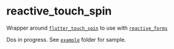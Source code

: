# reactive_touch_spin

Wrapper around [`flutter_touch_spin`](https://pub.dev/packages/flutter_touch_spin) to use with [`reactive_forms`](https://pub.dev/packages/reactive_forms)

Dos in progress. See [`example`](https://github.com/artflutter/reactive_forms_widgets/tree/master/packages/reactive_touch_spin/example) folder for sample.